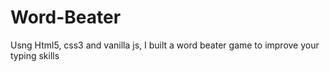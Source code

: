 # Word-Beater
Usng Html5, css3 and vanilla js, I built a word beater game to improve your typing skills
